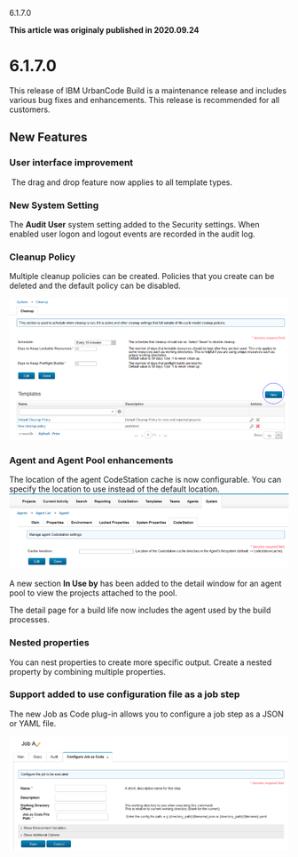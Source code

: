 





6.1.7.0

**This article was originaly published in 2020.09.24**


6.1.7.0
=======




This release of IBM UrbanCode Build is a maintenance release and includes various bug fixes and enhancements. This release is recommended for all customers.

New Features
------------


### User interface improvement

​
The drag and drop feature now applies to all template types. 

### New System Setting


The **Audit User** system setting added to the Security settings. When enabled user logon and logout events are recorded in the audit log.

### Cleanup Policy


Multiple cleanup policies can be created. Policies that you create can be deleted and the default policy can be disabled.

![](cleanuppolicy.png)
### Agent and Agent Pool enhancements


The location of the agent CodeStation cache is now configurable. You can specify the location to use instead of the default location.
![](codestationcache.png)

A new section **In Use by** has been added to the detail window for an agent pool to view the projects attached to the pool. 

The detail page for a build life now includes the agent used by the build processes.

### Nested properties


You can nest properties to create more specific output. Create a nested property by combining multiple properties. 

### Support added to use configuration file as a job step


The new Job as Code plug-in allows you to configure a job step as a JSON or YAML file.

![](jobascode.png)




